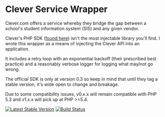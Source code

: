 # Clever Service Wrapper

Clever.com offers a service whereby they bridge the gap between a school's
student information system (SIS) and any given vendor.

Clever's PHP SDK ([found here](https://github.com/Clever/clever-php)) isn't
the most injectable library you'll find. I wrote this wrapper as a means of
injecting the Clever API into an application.

It includes a retry loop with an exponential backoff (their prescribed
best practice) and a reasonably verbose logger for logging what may/not
go wrong.

The official SDK is only at version 0.3 so keep in mind that until they
tag a stable version, it's wide open to change and breakage.

Due to some compatibility issues, v0.x.x will remain compatible with PHP 5.3 and v1.x.x
will pick up at PHP >=5.4.

[![Latest Stable Version](https://poser.pugx.org/henderjon/cleverservicewrapper/v/stable.svg)](https://packagist.org/packages/henderjon/cleverservicewrapper)
[![Build Status](https://travis-ci.org/henderjon/cleverservicewrapper.svg?branch=master)](https://travis-ci.org/henderjon/cleverservicewrapper)